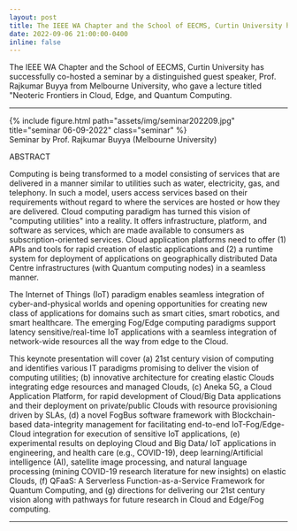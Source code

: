 ```yaml
---
layout: post
title: The IEEE WA Chapter and the School of EECMS, Curtin University has successfully co-hosted a seminar by a distinguished guest speaker, Prof. Rajkumar Buyya from Melbourne University, who gave a lecture titled "Neoteric Frontiers in Cloud, Edge, and Quantum Computing.
date: 2022-09-06 21:00:00-0400
inline: false
---
```


The IEEE WA Chapter and the School of EECMS, Curtin University has successfully co-hosted a seminar by a distinguished guest speaker, Prof. Rajkumar Buyya from Melbourne University, who gave a lecture titled "Neoteric Frontiers in Cloud, Edge, and Quantum Computing. 

***
<div class="row">
    <div class="col-sm mt-3 mt-md-0">
        {% include figure.html path="assets/img/seminar202209.jpg" title="seminar 06-09-2022" class="seminar" %}
    </div>
</div>
<div class="caption">
    Seminar by Prof. Rajkumar Buyya (Melbourne University)
</div>

ABSTRACT

Computing is being transformed to a model consisting of services that are delivered in a manner similar to utilities such as water, electricity, gas, and telephony. In such a model, users access services based on their requirements without regard to where the services are hosted or how they are delivered. Cloud computing paradigm has turned this vision of "computing utilities" into a reality. It offers infrastructure, platform, and software as services, which are made available to consumers as subscription-oriented services. Cloud application platforms need to offer (1) APIs and tools for rapid creation of elastic applications and (2) a runtime system for deployment of applications on geographically distributed Data Centre infrastructures (with Quantum computing nodes) in a seamless manner. 

The Internet of Things (IoT) paradigm enables seamless integration of cyber-and-physical worlds and opening opportunities for creating new class of applications for domains such as smart cities, smart robotics, and smart healthcare. The emerging Fog/Edge computing paradigms support latency sensitive/real-time IoT applications with a seamless integration of network-wide resources all the way from edge to the Cloud. 

This keynote presentation will cover (a) 21st century vision of computing and identifies various IT paradigms promising to deliver the vision of computing utilities; (b) innovative architecture for creating elastic Clouds integrating edge resources and managed Clouds, (c) Aneka 5G, a Cloud Application Platform, for rapid development of Cloud/Big Data applications and their deployment on private/public Clouds with resource provisioning driven by SLAs, (d) a novel FogBus software framework with Blockchain-based data-integrity management for facilitating end-to-end IoT-Fog/Edge-Cloud integration for execution of sensitive IoT applications, (e) experimental results on deploying Cloud and Big Data/ IoT applications in engineering, and health care (e.g., COVID-19), deep learning/Artificial intelligence (AI), satellite image processing, and natural language processing (mining COVID-19 research literature for new insights) on elastic Clouds, (f) QFaaS: A Serverless Function-as-a-Service Framework for Quantum Computing, and (g) directions for delivering our 21st century vision along with pathways for future research in Cloud and Edge/Fog computing.


***
